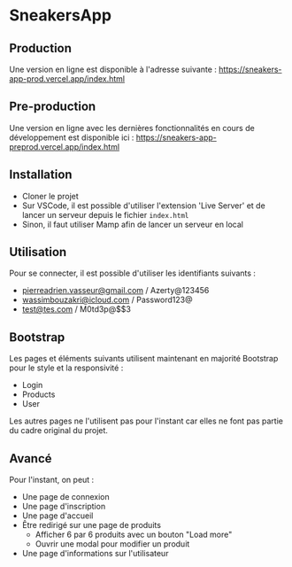 # SneakersApp

## Production

Une version en ligne est disponible à l'adresse suivante : https://sneakers-app-prod.vercel.app/index.html

## Pre-production

Une version en ligne avec les dernières fonctionnalités en cours de développement est disponible ici : https://sneakers-app-preprod.vercel.app/index.html

## Installation

- Cloner le projet
- Sur VSCode, il est possible d'utiliser l'extension 'Live Server' et de lancer un serveur depuis le fichier ```index.html```
- Sinon, il faut utiliser Mamp afin de lancer un serveur en local

## Utilisation

Pour se connecter, il est possible d'utiliser les identifiants suivants : 
- pierreadrien.vasseur@gmail.com / Azerty@123456
- wassimbouzakri@icloud.com / Password123@
- test@tes.com / M0td3p@$$3

## Bootstrap

Les pages et éléments suivants utilisent maintenant en majorité Bootstrap pour le style et la responsivité : 
- Login
- Products
- User

Les autres pages ne l'utilisent pas pour l'instant car elles ne font pas partie du cadre original du projet.
## Avancé

Pour l'instant, on peut : 
- Une page de connexion
- Une page d'inscription
- Une page d'accueil
- Être redirigé sur une page de produits
  - Afficher 6 par 6 produits avec un bouton "Load more"
  - Ouvrir une modal pour modifier un produit
- Une page d'informations sur l'utilisateur 

